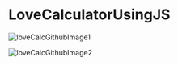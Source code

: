 # LoveCalculatorUsingJS

![loveCalcGithubImage1](https://user-images.githubusercontent.com/91273821/170650518-969618fa-ebdd-4e13-97df-ce15d52c12f0.PNG)

![loveCalcGithubImage2](https://user-images.githubusercontent.com/91273821/170650533-f9594e3a-16a1-4ec0-b64b-9bd4b0daf267.PNG)

